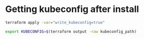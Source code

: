 # Getting kubeconfig after install

```bash
terraform apply -var="write_kubeconfig=true"

export KUBECONFIG=$(terraform output -raw kubeconfig_path)
```